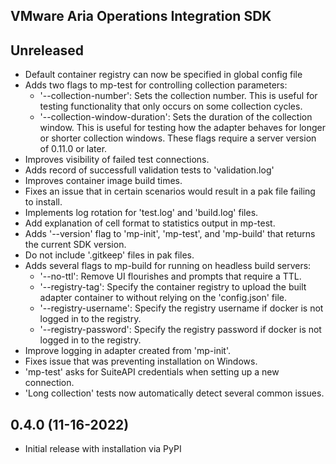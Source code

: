 VMware Aria Operations Integration SDK
--------------------------------------
## Unreleased
* Default container registry can now be specified in global config file
* Adds two flags to mp-test for controlling collection parameters:
  * '--collection-number': Sets the collection number. This is useful for testing functionality that only occurs on some collection cycles.
  * '--collection-window-duration': Sets the duration of the collection window. This is useful for testing how the adapter behaves for longer or shorter collection windows.
  These flags require a server version of 0.11.0 or later.
* Improves visibility of failed test connections.
* Adds record of successfull validation tests to 'validation.log'
* Improves container image build times.
* Fixes an issue that in certain scenarios would result in a pak file failing to install.
* Implements log rotation for 'test.log' and 'build.log' files.
* Add explanation of cell format to statistics output in mp-test.
* Adds '--version' flag to 'mp-init', 'mp-test', and 'mp-build' that returns the current SDK version.
* Do not include '.gitkeep' files in pak files.
* Adds several flags to mp-build for running on headless build servers:
  * '--no-ttl': Remove UI flourishes and prompts that require a TTL.
  * '--registry-tag': Specify the container registry to upload the built adapter container to without relying on the 'config.json' file.
  * '--registry-username': Specify the registry username if docker is not logged in to the registry.
  * '--registry-password': Specify the registry password if docker is not logged in to the registry.
* Improve logging in adapter created from 'mp-init'.
* Fixes issue that was preventing installation on Windows.
* 'mp-test' asks for SuiteAPI credentials when setting up a new connection.
* 'Long collection' tests now automatically detect several common issues.

## 0.4.0 (11-16-2022)
* Initial release with installation via PyPI
